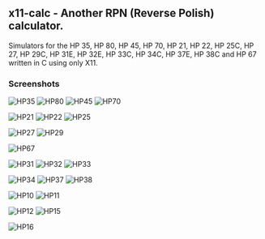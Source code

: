 ## x11-calc - Another RPN (Reverse Polish) calculator.

Simulators for the HP 35, HP 80, HP 45, HP 70, HP 21, HP 22, HP 25C, HP 27,
HP 29C, HP 31E, HP 32E, HP 33C, HP 34C, HP 37E, HP 38C and HP 67 written in
C using only X11.

### Screenshots

![HP35](./x11-calc-35.png) ![HP80](./x11-calc-80.png) ![HP45](./x11-calc-45.png) ![HP70](./x11-calc-70.png)

![HP21](./x11-calc-21.png) ![HP22](./x11-calc-22.png) ![HP25](./x11-calc-25.png)

![HP27](./x11-calc-27.png) ![HP29](./x11-calc-29.png)

![HP67](./x11-calc-67.png)

![HP31](./x11-calc-31.png) ![HP32](./x11-calc-32.png) ![HP33](./x11-calc-33.png)

![HP34](./x11-calc-34.png) ![HP37](./x11-calc-37.png) ![HP38](./x11-calc-38.png)

![HP10](./img/x11-calc-10.png) ![HP11](./img/x11-calc-11.png)

![HP12](./img/x11-calc-12.png) ![HP15](./img/x15-calc-15.png)

![HP16](./img/x15-calc-16.png)
